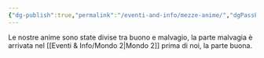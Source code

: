 ```yaml
---
{"dg-publish":true,"permalink":"/eventi-and-info/mezze-anime/","dgPassFrontmatter":true}
---
```


Le nostre anime sono state divise tra buono e malvagio, la parte malvagia è arrivata nel [[Eventi & Info/Mondo 2\|Mondo 2]] prima di noi, la parte buona.